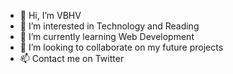 - 👋 Hi, I’m VBHV
- 👀 I’m interested in Technology and Reading
- 🌱 I’m currently learning Web Development
- 💞️ I’m looking to collaborate on my future projects
- 📫 Contact me on Twitter

<!---
Vayebhav/Vayebhav is a ✨ special ✨ repository because its `README.md` (this file) appears on your GitHub profile.
You can click the Preview link to take a look at your changes.
--->
